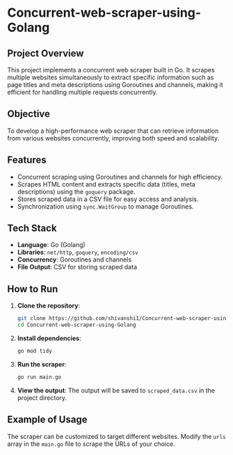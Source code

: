 # Concurrent-web-scraper-using-Golang

## Project Overview
This project implements a concurrent web scraper built in Go. It scrapes multiple websites simultaneously to extract specific information such as page titles and meta descriptions using Goroutines and channels, making it efficient for handling multiple requests concurrently.

## Objective
To develop a high-performance web scraper that can retrieve information from various websites concurrently, improving both speed and scalability.

## Features
- Concurrent scraping using Goroutines and channels for high efficiency.
- Scrapes HTML content and extracts specific data (titles, meta descriptions) using the `goquery` package.
- Stores scraped data in a CSV file for easy access and analysis.
- Synchronization using `sync.WaitGroup` to manage Goroutines.

## Tech Stack
- **Language**: Go (Golang)
- **Libraries**: `net/http`, `goquery`, `encoding/csv`
- **Concurrency**: Goroutines and channels
- **File Output**: CSV for storing scraped data

## How to Run

1. **Clone the repository**:
    ```bash
    git clone https://github.com/shivanshi1/Concurrent-web-scraper-using-Golang.git
    cd Concurrent-web-scraper-using-Golang
    ```

2. **Install dependencies**:
    ```bash
    go mod tidy
    ```

3. **Run the scraper**:
    ```bash
    go run main.go
    ```

4. **View the output**:
   The output will be saved to `scraped_data.csv` in the project directory.

## Example of Usage
The scraper can be customized to target different websites. Modify the `urls` array in the `main.go` file to scrape the URLs of your choice.
